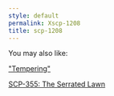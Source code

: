 ```yaml
---
style: default
permalink: Xscp-1208
title: scp-1208
---
```

You may also like:

["Tempering"](http://scp-wiki.net/goc-tale-sequence-tempering)

[SCP-355: The Serrated Lawn](http://scp-wiki.net/scp-355)
